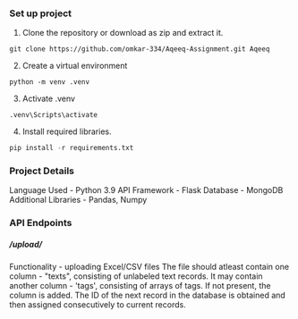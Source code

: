 ### Set up project

1. Clone the repository or download as zip and extract it.
```
git clone https://github.com/omkar-334/Aqeeq-Assignment.git Aqeeq
```
2. Create a virtual environment
```
python -m venv .venv
```
3. Activate .venv
```
.venv\Scripts\activate
```
4. Install required libraries.
```python
pip install -r requirements.txt
```

### Project Details
Language Used - Python 3.9
API Framework - Flask
Database - MongoDB
Additional Libraries - Pandas, Numpy

### API Endpoints

##### /upload/<filepath>
Functionality - uploading Excel/CSV files
The file should atleast contain one column - "texts", consisting of unlabeled text records.
It may contain another column - 'tags', consisting of arrays of tags. If not present, the column is added.
The ID of the next record in the database is obtained and then assigned consecutively to current records.
